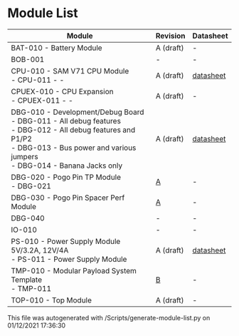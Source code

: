 # Module List
|  Module | Revision | Datasheet |
|-------------- | -------------- | -------------- | 
| BAT-010 - Battery Module | A (draft) | - | 
| BOB-001 | - | - | 
| CPU-010 - SAM V71 CPU Module<br/>-   CPU-011 - - | A (draft) | [datasheet](https://github.com/LetsBuildRockets/Modular-Payload-System/blob/master/Hardware/CPU-010/docs/datasheet.md) | 
| CPUEX-010 - CPU Expansion<br/>-   CPUEX-011 - - | A (draft) | - | 
| DBG-010 - Development/Debug Board<br/>-   DBG-011 - All debug features<br/>-   DBG-012 - All debug features and P1/P2<br/>-   DBG-013 - Bus power and various jumpers<br/>-   DBG-014 - Banana Jacks only | A (draft) | [datasheet](https://github.com/LetsBuildRockets/Modular-Payload-System/blob/master/Hardware/DBG-010/docs/datasheet.md) | 
| DBG-020 - Pogo Pin TP Module<br/>-   DBG-021 | [A](https://github.com/LetsBuildRockets/Modular-Payload-System/releases/tag/DBG-020-A) | - | 
| DBG-030 - Pogo Pin Spacer Perf Module | [A](https://github.com/LetsBuildRockets/Modular-Payload-System/releases/tag/DBG-030-A) | - | 
| DBG-040 | - | - | 
| IO-010 | - | - | 
| PS-010 - Power Supply Module 5V/3.2A, 12V/4A<br/>-   PS-011 - Power Supply Module | A (draft) | [datasheet](https://github.com/LetsBuildRockets/Modular-Payload-System/blob/master/Hardware/PS-010/docs/datasheet.md) | 
| TMP-010 - Modular Payload System Template<br/>-   TMP-011 | [B](https://github.com/LetsBuildRockets/Modular-Payload-System/releases/tag/TMP-010-B) | - | 
| TOP-010 - Top Module | A (draft) | - | 

This file was autogenerated with /Scripts/generate-module-list.py on 01/12/2021 17:36:30